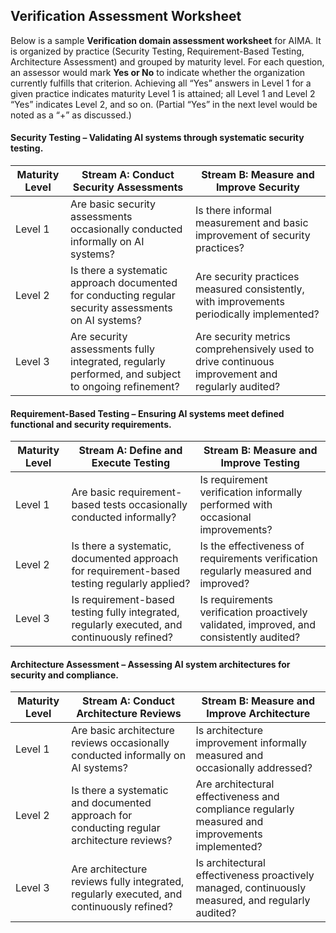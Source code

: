 ## Verification Assessment Worksheet

Below is a sample **Verification domain assessment worksheet** for AIMA. It is organized by practice (Security Testing, Requirement-Based Testing, Architecture Assessment) and grouped by maturity level. For each question, an assessor would mark **Yes or No** to indicate whether the organization currently fulfills that criterion. Achieving all “Yes” answers in Level 1 for a given practice indicates maturity Level 1 is attained; all Level 1 and Level 2 “Yes” indicates Level 2, and so on. (Partial “Yes” in the next level would be noted as a “+” as discussed.)

#### Security Testing – Validating AI systems through systematic security testing.

| Maturity Level | Stream A: Conduct Security Assessments                                                               | Stream B: Measure and Improve Security                                                           |
|----------------|------------------------------------------------------------------------------------------------------|--------------------------------------------------------------------------------------------------|
| Level 1        | Are basic security assessments occasionally conducted informally on AI systems?                      | Is there informal measurement and basic improvement of security practices?                       |
| Level 2        | Is there a systematic approach documented for conducting regular security assessments on AI systems? | Are security practices measured consistently, with improvements periodically implemented?        |
| Level 3        | Are security assessments fully integrated, regularly performed, and subject to ongoing refinement?   | Are security metrics comprehensively used to drive continuous improvement and regularly audited? |

#### Requirement-Based Testing – Ensuring AI systems meet defined functional and security requirements.

| Maturity Level | Stream A: Define and Execute Testing                                                         | Stream B: Measure and Improve Testing                                                   |
| -------------- | -------------------------------------------------------------------------------------------- | --------------------------------------------------------------------------------------- |
| Level 1        | Are basic requirement-based tests occasionally conducted informally?                         | Is requirement verification informally performed with occasional improvements?          |
| Level 2        | Is there a systematic, documented approach for requirement-based testing regularly applied?  | Is the effectiveness of requirements verification regularly measured and improved?      |
| Level 3        | Is requirement-based testing fully integrated, regularly executed, and continuously refined? | Is requirements verification proactively validated, improved, and consistently audited? |

#### Architecture Assessment – Assessing AI system architectures for security and compliance.

| Maturity Level | Stream A: Conduct Architecture Reviews                                                     | Stream B: Measure and Improve Architecture                                                        |
| -------------- | ------------------------------------------------------------------------------------------ | ------------------------------------------------------------------------------------------------- |
| Level 1        | Are basic architecture reviews occasionally conducted informally on AI systems?            | Is architecture improvement informally measured and occasionally addressed?                       |
| Level 2        | Is there a systematic and documented approach for conducting regular architecture reviews? | Are architectural effectiveness and compliance regularly measured and improvements implemented?   |
| Level 3        | Are architecture reviews fully integrated, regularly executed, and continuously refined?   | Is architectural effectiveness proactively managed, continuously measured, and regularly audited? |


